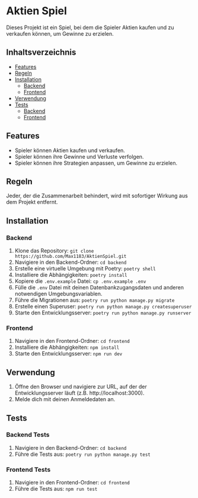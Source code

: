 # Aktien Spiel

Dieses Projekt ist ein Spiel, bei dem die Spieler Aktien kaufen und zu verkaufen können, um Gewinne zu erzielen.

## Inhaltsverzeichnis

- [Features](#features)
- [Regeln](#regeln)
- [Installation](#installation)
  - [Backend](#backend)
  - [Frontend](#frontend)
- [Verwendung](#verwendung)
- [Tests](#tests)
  - [Backend](#backend-tests)
  - [Frontend](#frontend-tests)

## Features

- Spieler können Aktien kaufen und verkaufen.
- Spieler können ihre Gewinne und Verluste verfolgen.
- Spieler können ihre Strategien anpassen, um Gewinne zu erzielen.

## Regeln

Jeder, der die Zusammenarbeit behindert, wird mit sofortiger Wirkung aus dem Projekt entfernt.

## Installation

### Backend

1. Klone das Repository: `git clone https://github.com/Max1183/AktienSpiel.git`
2. Navigiere in den Backend-Ordner: `cd backend`
3. Erstelle eine virtuelle Umgebung mit Poetry: `poetry shell`
4. Installiere die Abhängigkeiten: `poetry install`
5. Kopiere die `.env.example` Datei: `cp .env.example .env`
6. Fülle die `.env` Datei mit deinen Datenbankzugangsdaten und anderen notwendigen Umgebungsvariablen.
7. Führe die Migrationen aus: `poetry run python manage.py migrate`
8. Erstelle einen Superuser: `poetry run python manage.py createsuperuser`
9. Starte den Entwicklungsserver: `poetry run python manage.py runserver`

### Frontend

1. Navigiere in den Frontend-Ordner: `cd frontend`
2. Installiere die Abhängigkeiten: `npm install`
3. Starte den Entwicklungsserver: `npm run dev`

## Verwendung

1. Öffne den Browser und navigiere zur URL, auf der der Entwicklungsserver läuft (z.B. http://localhost:3000).
2. Melde dich mit deinen Anmeldedaten an.

## Tests

### Backend Tests

1. Navigiere in den Backend-Ordner: `cd backend`
2. Führe die Tests aus: `poetry run python manage.py test`

### Frontend Tests

1. Navigiere in den Frontend-Ordner: `cd frontend`
2. Führe die Tests aus: `npm run test`
